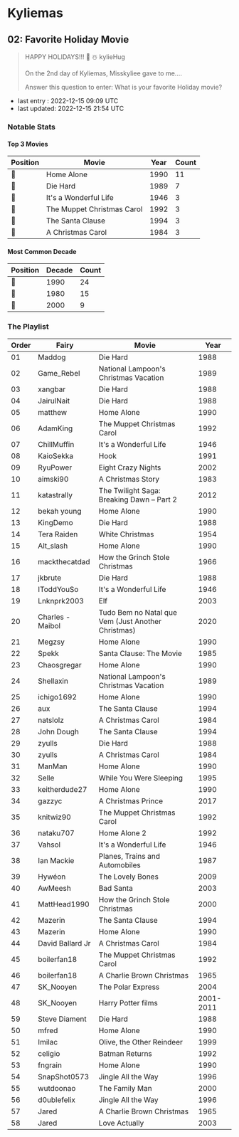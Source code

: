 # Kyliemas

## 02: Favorite Holiday Movie

> HAPPY HOLIDAYS!!! 🎄 ☃️ kylieHug 
> 
> On the 2nd day of Kyliemas, Misskyliee gave to me.... 
> 
> Answer this question to enter:  What is your favorite Holiday movie?

- last entry  : 2022-12-15 09:09 UTC
- last updated: 2022-12-15 21:54 UTC

### Notable Stats

#### Top 3 Movies

| Position | Movie                      | Year | Count |
| -------- | -------------------------- | ---- | ----- |
| 🥇        | Home Alone                 | 1990 | 11    |
| 🥈        | Die Hard                   | 1989 | 7     |
| 🥉        | It's a Wonderful Life      | 1946 | 3     |
| 🥉        | The Muppet Christmas Carol | 1992 | 3     |
| 🥉        | The Santa Clause           | 1994 | 3     |
| 🥉        | A Christmas Carol          | 1984 | 3     |

#### Most Common Decade

| Position | Decade | Count |
| -------- | ------ | ----- |
| 🥇        | 1990   | 24    |
| 🥈        | 1980   | 15    |
| 🥉        | 2000   | 9     |

### The Playlist

| Order | Fairy            | Movie                                              | Year      |
| ----- | ---------------- | -------------------------------------------------- | --------- |
| 01    | Maddog           | Die Hard                                           | 1988      |
| 02    | Game_Rebel       | National Lampoon's Christmas Vacation              | 1989      |
| 03    | xangbar          | Die Hard                                           | 1988      |
| 04    | JairulNait       | Die Hard                                           | 1988      |
| 05    | matthew          | Home Alone                                         | 1990      |
| 06    | AdamKing         | The Muppet Christmas Carol                         | 1992      |
| 07    | ChillMuffin      | It's a Wonderful Life                              | 1946      |
| 08    | KaioSekka        | Hook                                               | 1991      |
| 09    | RyuPower         | Eight Crazy Nights                                 | 2002      |
| 10    | aimski90         | A Christmas Story                                  | 1983      |
| 11    | katastrally      | The Twilight Saga: Breaking Dawn – Part 2          | 2012      |
| 12    | bekah young      | Home Alone                                         | 1990      |
| 13    | KingDemo         | Die Hard                                           | 1988      |
| 14    | Tera Raiden      | White Christmas                                    | 1954      |
| 15    | Alt_slash        | Home Alone                                         | 1990      |
| 16    | mackthecatdad    | How the Grinch Stole Christmas                     | 1966      |
| 17    | jkbrute          | Die Hard                                           | 1988      |
| 18    | IToddYouSo       | It's a Wonderful Life                              | 1946      |
| 19    | Lnknprk2003      | Elf                                                | 2003      |
| 20    | Charles - Maibol | Tudo Bem no Natal que Vem (Just Another Christmas) | 2020      |
| 21    | Megzsy           | Home Alone                                         | 1990      |
| 22    | Spekk            | Santa Clause: The Movie                            | 1985      |
| 23    | Chaosgregar      | Home Alone                                         | 1990      |
| 24    | Shellaxin        | National Lampoon's Christmas Vacation              | 1989      |
| 25    | ichigo1692       | Home Alone                                         | 1990      |
| 26    | aux              | The Santa Clause                                   | 1994      |
| 27    | natslolz         | A Christmas Carol                                  | 1984      |
| 28    | John Dough       | The Santa Clause                                   | 1994      |
| 29    | zyulls           | Die Hard                                           | 1988      |
| 30    | zyulls           | A Christmas Carol                                  | 1984      |
| 31    | ManMan           | Home Alone                                         | 1990      |
| 32    | Selle            | While You Were Sleeping                            | 1995      |
| 33    | keitherdude27    | Home Alone                                         | 1990      |
| 34    | gazzyc           | A Christmas Prince                                 | 2017      |
| 35    | knitwiz90        | The Muppet Christmas Carol                         | 1992      |
| 36    | nataku707        | Home Alone 2                                       | 1992      |
| 37    | Vahsol           | It's a Wonderful Life                              | 1946      |
| 38    | Ian Mackie       | Planes, Trains and Automobiles                     | 1987      |
| 39    | Hywéon           | The Lovely Bones                                   | 2009      |
| 40    | AwMeesh          | Bad Santa                                          | 2003      |
| 41    | MattHead1990     | How the Grinch Stole Christmas                     | 2000      |
| 42    | Mazerin          | The Santa Clause                                   | 1994      |
| 43    | Mazerin          | Home Alone                                         | 1990      |
| 44    | David Ballard Jr | A Christmas Carol                                  | 1984      |
| 45    | boilerfan18      | The Muppet Christmas Carol                         | 1992      |
| 46    | boilerfan18      | A Charlie Brown Christmas                          | 1965      |
| 47    | SK_Nooyen        | The Polar Express                                  | 2004      |
| 48    | SK_Nooyen        | Harry Potter films                                 | 2001-2011 |
| 59    | Steve Diament    | Die Hard                                           | 1988      |
| 50    | mfred            | Home Alone                                         | 1990      |
| 51    | Imilac           | Olive, the Other Reindeer                          | 1999      |
| 52    | celigio          | Batman Returns                                     | 1992      |
| 53    | fngrain          | Home Alone                                         | 1990      |
| 54    | SnapShot0573     | Jingle All the Way                                 | 1996      |
| 55    | wutdoonao        | The Family Man                                     | 2000      |
| 56    | d0ublefelix      | Jingle All the Way                                 | 1996      |
| 57    | Jared            | A Charlie Brown Christmas                          | 1965      |
| 58    | Jared            | Love Actually                                      | 2003      |
